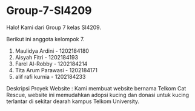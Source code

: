 # Group-7-SI4209
Halo! Kami dari Group 7 kelas SI4209.

Berikut ini anggota kelompok 7.
1. Maulidya Ardini - 1202184180
2. Aisyah Fitri - 1202184193
3. Farel Al-Robby - 1202184214
4. Tita Arum Parawasi - 1202184171
5. alif rafi kurnia - 1202184233

Deskripsi Proyek Website :
Kami membuat website bernama Telkom Cat Rescue, website ini memudahkan adopsi kucing dan donasi untuk kucing terlantar di sekitar dearah kampus Telkom University.
